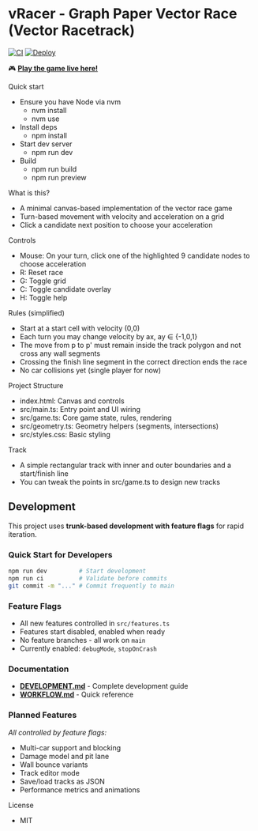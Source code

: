 # vRacer - Graph Paper Vector Race (Vector Racetrack)

[![CI](https://github.com/brentaenck/vRacer/actions/workflows/ci.yml/badge.svg)](https://github.com/brentaenck/vRacer/actions/workflows/ci.yml)
[![Deploy](https://github.com/brentaenck/vRacer/actions/workflows/deploy.yml/badge.svg)](https://github.com/brentaenck/vRacer/actions/workflows/deploy.yml)

🎮 **[Play the game live here!](https://brentaenck.github.io/vRacer/)**

Quick start
- Ensure you have Node via nvm
  - nvm install
  - nvm use
- Install deps
  - npm install
- Start dev server
  - npm run dev
- Build
  - npm run build
  - npm run preview

What is this?
- A minimal canvas-based implementation of the vector race game
- Turn-based movement with velocity and acceleration on a grid
- Click a candidate next position to choose your acceleration

Controls
- Mouse: On your turn, click one of the highlighted 9 candidate nodes to choose acceleration
- R: Reset race
- G: Toggle grid
- C: Toggle candidate overlay
- H: Toggle help

Rules (simplified)
- Start at a start cell with velocity (0,0)
- Each turn you may change velocity by ax, ay ∈ {-1,0,1}
- The move from p to p' must remain inside the track polygon and not cross any wall segments
- Crossing the finish line segment in the correct direction ends the race
- No car collisions yet (single player for now)

Project Structure
- index.html: Canvas and controls
- src/main.ts: Entry point and UI wiring
- src/game.ts: Core game state, rules, rendering
- src/geometry.ts: Geometry helpers (segments, intersections)
- src/styles.css: Basic styling

Track
- A simple rectangular track with inner and outer boundaries and a start/finish line
- You can tweak the points in src/game.ts to design new tracks

## Development

This project uses **trunk-based development with feature flags** for rapid iteration.

### Quick Start for Developers
```bash
npm run dev         # Start development
npm run ci          # Validate before commits
git commit -m "..." # Commit frequently to main
```

### Feature Flags
- All new features controlled in `src/features.ts`
- Features start disabled, enabled when ready
- No feature branches - all work on `main`
- Currently enabled: `debugMode`, `stopOnCrash`

### Documentation
- **[DEVELOPMENT.md](./DEVELOPMENT.md)** - Complete development guide
- **[WORKFLOW.md](./WORKFLOW.md)** - Quick reference

### Planned Features
*All controlled by feature flags:*
- Multi-car support and blocking
- Damage model and pit lane  
- Wall bounce variants
- Track editor mode
- Save/load tracks as JSON
- Performance metrics and animations

License
- MIT

